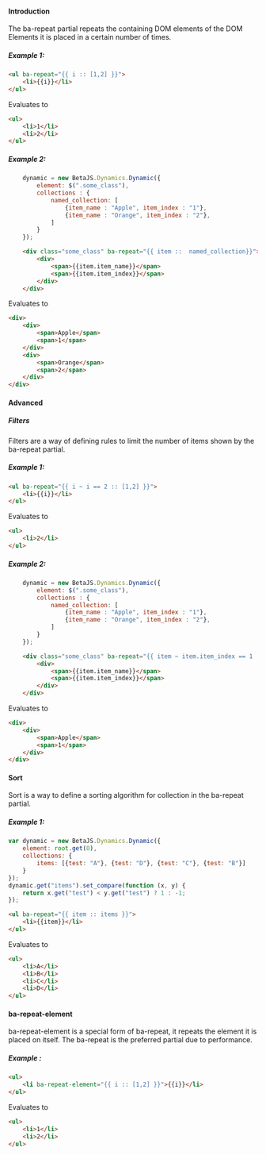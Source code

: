 
#### Introduction

The ba-repeat partial repeats the containing DOM elements of the DOM Elements it is placed in a certain number of times.

##### Example 1:

```html
<ul ba-repeat="{{ i :: [1,2] }}">
    <li>{{i}}</li>
</ul>
```

Evaluates to

```html
<ul>
    <li>1</li>
    <li>2</li>
</ul>
```

##### Example 2:

```js
    dynamic = new BetaJS.Dynamics.Dynamic({
        element: $(".some_class"),
        collections : {
            named_collection: [
                {item_name : "Apple", item_index : "1"},
                {item_name : "Orange", item_index : "2"},
            ]
        }
    });
```

```html
    <div class="some_class" ba-repeat="{{ item ::  named_collection}}">
        <div>
            <span>{{item.item_name}}</span>
            <span>{{item.item_index}}</span>
        </div>
    </div>
```

Evaluates to

```html
<div>
    <div>
        <span>Apple</span>
        <span>1</span>
    </div>
    <div>
        <span>Orange</span>
        <span>2</span>
    </div>
</div>
```

#### Advanced

##### Filters

Filters are a way of defining rules to limit the number of items shown by the ba-repeat partial.

##### Example 1:

```html
<ul ba-repeat="{{ i ~ i == 2 :: [1,2] }}">
    <li>{{i}}</li>
</ul>
```

Evaluates to

```html
<ul>
    <li>2</li>
</ul>
```

##### Example 2:

```js
    dynamic = new BetaJS.Dynamics.Dynamic({
        element: $(".some_class"),
        collections : {
            named_collection: [
                {item_name : "Apple", item_index : "1"},
                {item_name : "Orange", item_index : "2"},
            ]
        }
    });
```

```html
    <div class="some_class" ba-repeat="{{ item ~ item.item_index == 1 ::  named_collection}}">
        <div>
            <span>{{item.item_name}}</span>
            <span>{{item.item_index}}</span>
        </div>
    </div>
```

Evaluates to

```html
<div>
    <div>
        <span>Apple</span>
        <span>1</span>
    </div>
</div>
```

#### Sort

Sort is a way to define a sorting algorithm for collection in the ba-repeat partial.

##### Example 1:

```js
var dynamic = new BetaJS.Dynamics.Dynamic({
    element: root.get(0),
    collections: {
        items: [{test: "A"}, {test: "D"}, {test: "C"}, {test: "B"}]
    }
});
dynamic.get("items").set_compare(function (x, y) {
    return x.get("test") < y.get("test") ? 1 : -1;
});
```

```html
<ul ba-repeat="{{ item :: items }}">
    <li>{{item}}</li>
</ul>
```

Evaluates to

```html
<ul>
    <li>A</li>
    <li>B</li>
    <li>C</li>
    <li>D</li>
</ul>
```



#### ba-repeat-element

ba-repeat-element is a special form of ba-repeat, it repeats the element it is placed on itself. The ba-repeat is the preferred partial due to performance.

##### Example :

```html
<ul>
    <li ba-repeat-element="{{ i :: [1,2] }}">{{i}}</li>
</ul>
```

Evaluates to

```html
<ul>
    <li>1</li>
    <li>2</li>
</ul>
```